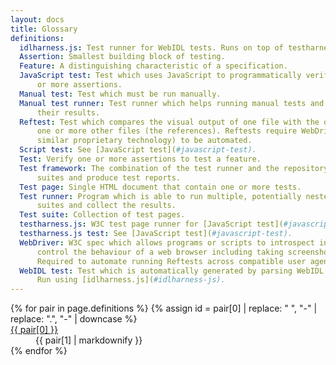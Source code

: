 ```yaml
---
layout: docs
title: Glossary
definitions:
  idlharness.js: Test runner for WebIDL tests. Runs on top of testharness.js.
  Assertion: Smallest building block of testing.
  Feature: A distinguishing characteristic of a specification.
  JavaScript test: Test which uses JavaScript to programmatically verify one
      or more assertions.
  Manual test: Test which must be run manually.
  Manual test runner: Test runner which helps running manual tests and collect
      their results.
  Reftest: Test which compares the visual output of one file with the output of
      one or more other files (the references). Reftests require WebDriver (or
      similar proprietary technology) to be automated. 
  Script test: See [JavaScript test](#javascript-test).
  Test: Verify one or more assertions to test a feature.
  Test framework: The combination of the test runner and the repository of test
      suites and produce test reports.
  Test page: Single HTML document that contain one or more tests.
  Test runner: Program which is able to run multiple, potentially nested test
      suites and collect the results.
  Test suite: Collection of test pages.
  testharness.js: W3C test page runner for [JavaScript test](#javascript-test).
  testharness.js test: See [JavaScript test](#javascript-test).
  WebDriver: W3C spec which allows programs or scripts to introspect into and
      control the behaviour of a web browser including taking screenshots.
      Required to automate running Reftests across compatible user agents.
  WebIDL test: Test which is automatically generated by parsing WebIDL snippets.
      Run using [idlharness.js](#idlharness-js).
---
```


<dl>
  {% for pair in page.definitions %}
    {% assign id = pair[0] | replace: " ", "-" | replace: ".", "-" | downcase %}
    <dt id="{{ id }}"><a href="#{{ id }}">{{ pair[0] }}</a></dt><dd>{{ pair[1] | markdownify }}</dd>
  {% endfor %}
</dl>